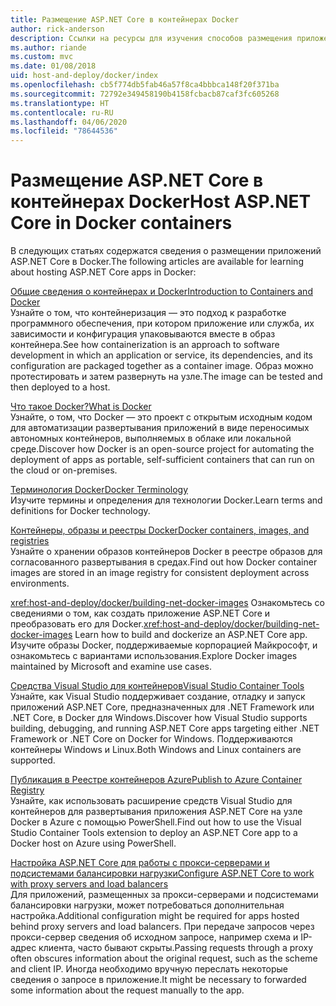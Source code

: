 ```yaml
---
title: Размещение ASP.NET Core в контейнерах Docker
author: rick-anderson
description: Ссылки на ресурсы для изучения способов размещения приложений ASP.NET Core в контейнерах Docker.
ms.author: riande
ms.custom: mvc
ms.date: 01/08/2018
uid: host-and-deploy/docker/index
ms.openlocfilehash: cb5f774db5fab46a57f8ca4bbbca148f20f371ba
ms.sourcegitcommit: 72792e349458190b4158fcbacb87caf3fc605268
ms.translationtype: HT
ms.contentlocale: ru-RU
ms.lasthandoff: 04/06/2020
ms.locfileid: "78644536"
---
```

# <a name="host-aspnet-core-in-docker-containers"></a><span data-ttu-id="068d7-103">Размещение ASP.NET Core в контейнерах Docker</span><span class="sxs-lookup"><span data-stu-id="068d7-103">Host ASP.NET Core in Docker containers</span></span>

<span data-ttu-id="068d7-104">В следующих статьях содержатся сведения о размещении приложений ASP.NET Core в Docker.</span><span class="sxs-lookup"><span data-stu-id="068d7-104">The following articles are available for learning about hosting ASP.NET Core apps in Docker:</span></span>

[<span data-ttu-id="068d7-105">Общие сведения о контейнерах и Docker</span><span class="sxs-lookup"><span data-stu-id="068d7-105">Introduction to Containers and Docker</span></span>](/dotnet/standard/microservices-architecture/container-docker-introduction/index)  
<span data-ttu-id="068d7-106">Узнайте о том, что контейнеризация — это подход к разработке программного обеспечения, при котором приложение или служба, их зависимости и конфигурация упаковываются вместе в образ контейнера.</span><span class="sxs-lookup"><span data-stu-id="068d7-106">See how containerization is an approach to software development in which an application or service, its dependencies, and its configuration are packaged together as a container image.</span></span> <span data-ttu-id="068d7-107">Образ можно протестировать и затем развернуть на узле.</span><span class="sxs-lookup"><span data-stu-id="068d7-107">The image can be tested and then deployed to a host.</span></span>

[<span data-ttu-id="068d7-108">Что такое Docker?</span><span class="sxs-lookup"><span data-stu-id="068d7-108">What is Docker</span></span>](/dotnet/standard/microservices-architecture/container-docker-introduction/docker-defined)  
<span data-ttu-id="068d7-109">Узнайте, о том, что Docker — это проект с открытым исходным кодом для автоматизации развертывания приложений в виде переносимых автономных контейнеров, выполняемых в облаке или локальной среде.</span><span class="sxs-lookup"><span data-stu-id="068d7-109">Discover how Docker is an open-source project for automating the deployment of apps as portable, self-sufficient containers that can run on the cloud or on-premises.</span></span>

[<span data-ttu-id="068d7-110">Терминология Docker</span><span class="sxs-lookup"><span data-stu-id="068d7-110">Docker Terminology</span></span>](/dotnet/standard/microservices-architecture/container-docker-introduction/docker-terminology)  
<span data-ttu-id="068d7-111">Изучите термины и определения для технологии Docker.</span><span class="sxs-lookup"><span data-stu-id="068d7-111">Learn terms and definitions for Docker technology.</span></span>

[<span data-ttu-id="068d7-112">Контейнеры, образы и реестры Docker</span><span class="sxs-lookup"><span data-stu-id="068d7-112">Docker containers, images, and registries</span></span>](/dotnet/standard/microservices-architecture/container-docker-introduction/docker-containers-images-registries)  
<span data-ttu-id="068d7-113">Узнайте о хранении образов контейнеров Docker в реестре образов для согласованного развертывания в средах.</span><span class="sxs-lookup"><span data-stu-id="068d7-113">Find out how Docker container images are stored in an image registry for consistent deployment across environments.</span></span>

<span data-ttu-id="068d7-114"><xref:host-and-deploy/docker/building-net-docker-images> Ознакомьтесь со сведениями о том, как создать приложение ASP.NET Core и преобразовать его для Docker.</span><span class="sxs-lookup"><span data-stu-id="068d7-114"><xref:host-and-deploy/docker/building-net-docker-images> Learn how to build and dockerize an ASP.NET Core app.</span></span> <span data-ttu-id="068d7-115">Изучите образы Docker, поддерживаемые корпорацией Майкрософт, и ознакомьтесь с вариантами использования.</span><span class="sxs-lookup"><span data-stu-id="068d7-115">Explore Docker images maintained by Microsoft and examine use cases.</span></span>

[<span data-ttu-id="068d7-116">Средства Visual Studio для контейнеров</span><span class="sxs-lookup"><span data-stu-id="068d7-116">Visual Studio Container Tools</span></span>](xref:host-and-deploy/docker/visual-studio-tools-for-docker)  
<span data-ttu-id="068d7-117">Узнайте, как Visual Studio поддерживает создание, отладку и запуск приложений ASP.NET Core, предназначенных для .NET Framework или .NET Core, в Docker для Windows.</span><span class="sxs-lookup"><span data-stu-id="068d7-117">Discover how Visual Studio supports building, debugging, and running ASP.NET Core apps targeting either .NET Framework or .NET Core on Docker for Windows.</span></span> <span data-ttu-id="068d7-118">Поддерживаются контейнеры Windows и Linux.</span><span class="sxs-lookup"><span data-stu-id="068d7-118">Both Windows and Linux containers are supported.</span></span>

[<span data-ttu-id="068d7-119">Публикация в Реестре контейнеров Azure</span><span class="sxs-lookup"><span data-stu-id="068d7-119">Publish to Azure Container Registry</span></span>](/azure/vs-azure-tools-docker-hosting-web-apps-in-docker)  
<span data-ttu-id="068d7-120">Узнайте, как использовать расширение средств Visual Studio для контейнеров для развертывания приложения ASP.NET Core на узле Docker в Azure с помощью PowerShell.</span><span class="sxs-lookup"><span data-stu-id="068d7-120">Find out how to use the Visual Studio Container Tools extension to deploy an ASP.NET Core app to a Docker host on Azure using PowerShell.</span></span>

[<span data-ttu-id="068d7-121">Настройка ASP.NET Core для работы с прокси-серверами и подсистемами балансировки нагрузки</span><span class="sxs-lookup"><span data-stu-id="068d7-121">Configure ASP.NET Core to work with proxy servers and load balancers</span></span>](xref:host-and-deploy/proxy-load-balancer)  
<span data-ttu-id="068d7-122">Для приложений, размещенных за прокси-серверами и подсистемами балансировки нагрузки, может потребоваться дополнительная настройка.</span><span class="sxs-lookup"><span data-stu-id="068d7-122">Additional configuration might be required for apps hosted behind proxy servers and load balancers.</span></span> <span data-ttu-id="068d7-123">При передаче запросов через прокси-сервер сведения об исходном запросе, например схема и IP-адрес клиента, часто бывают скрыты.</span><span class="sxs-lookup"><span data-stu-id="068d7-123">Passing requests through a proxy often obscures information about the original request, such as the scheme and client IP.</span></span> <span data-ttu-id="068d7-124">Иногда необходимо вручную переслать некоторые сведения о запросе в приложение.</span><span class="sxs-lookup"><span data-stu-id="068d7-124">It might be necessary to forwarded some information about the request manually to the app.</span></span>
